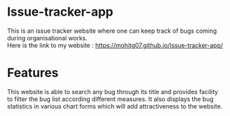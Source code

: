# Issue-tracker-app
This is an issue tracker website where one can keep track of bugs coming during organisational works.     
Here is the link to my website : https://mohitg07.github.io/Issue-tracker-app/

# Features
This website is able to search any bug through its title and provides facility to filter the bug list according different measures. It also displays the bug statistics in various chart forms which will add attractiveness to the website.

